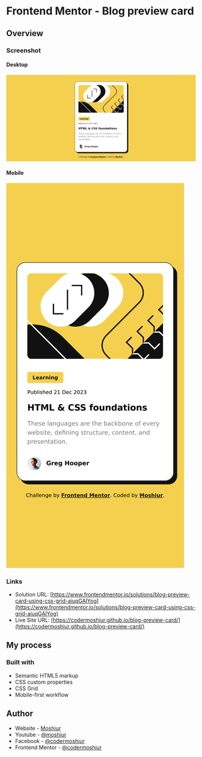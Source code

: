 # Frontend Mentor - Blog preview card

## Overview

### Screenshot

#### Desktop

![](./design/desktop-design.png)

#### Mobile

![](./design/mobile-design.png)

### Links

- Solution URL: [https://www.frontendmentor.io/solutions/blog-preview-card-using-css-grid-aiuqGAlYog](https://www.frontendmentor.io/solutions/blog-preview-card-using-css-grid-aiuqGAlYog)
- Live Site URL: [https://codermoshiur.github.io/blog-preview-card/](https://codermoshiur.github.io/blog-preview-card/)

## My process

### Built with

- Semantic HTML5 markup
- CSS custom properties
- CSS Grid
- Mobile-first workflow

## Author

- Website - [Moshiur](https://codersfoundation.com)
- Youtube - [@moshiur](https://www.youtube.com/moshiur)
- Facebook - [@codermoshiur](https://www.facebook.com/codermoshiur)
- Frontend Mentor - [@codermoshiur](https://www.frontendmentor.io/profile/codermoshiur)
